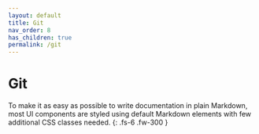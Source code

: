 ```yaml
---
layout: default
title: Git
nav_order: 8
has_children: true
permalink: /git
---
```


# Git

To make it as easy as possible to write documentation in plain Markdown, most UI components are styled using default Markdown elements with few additional CSS classes needed.
{: .fs-6 .fw-300 }
